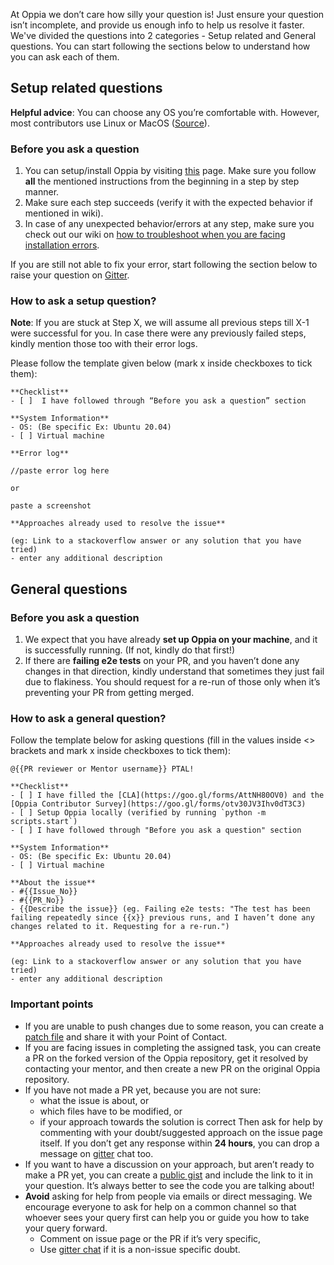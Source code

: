 At Oppia we don’t care how silly your question is! Just ensure your question isn’t incomplete, and provide us enough info to help us resolve it faster. We've divided the questions into 2 categories - Setup related and General questions. You can start following the sections below to understand how you can ask each of them.

## Setup related questions

**Helpful advice**: You can choose any OS you’re comfortable with. However, most contributors use Linux or MacOS ([Source](https://github.com/oppia/oppia/wiki/Issues-with-installation%3F#overview)).

### Before you ask a question

1. You can setup/install Oppia by visiting [this](https://github.com/oppia/oppia/wiki/Installing-Oppia) page. Make sure you follow **all** the mentioned instructions from the beginning in a step by step manner.
2. Make sure each step succeeds (verify it with the expected behavior if mentioned in wiki).
3. In case of any unexpected behavior/errors at any step, make sure you check out our wiki on [how to troubleshoot when you are facing installation errors](https://github.com/oppia/oppia/wiki/Issues-with-installation%3F#when-you-encounter-an-installation-error).

If you are still not able to fix your error, start following the section below to raise your question on [Gitter](https://gitter.im/oppia/oppia-chat#).

### How to ask a setup question?
**Note**: If you are stuck at Step X, we will assume all previous steps till X-1 were successful for you. In case there were any previously failed steps, kindly mention those too with their error logs.

Please follow the template given below (mark x inside checkboxes to tick them):

``````
**Checklist**
- [ ]  I have followed through “Before you ask a question” section

**System Information**
- OS: (Be specific Ex: Ubuntu 20.04)
- [ ] Virtual machine

**Error log**

//paste error log here

or

paste a screenshot

**Approaches already used to resolve the issue**

(eg: Link to a stackoverflow answer or any solution that you have tried)
- enter any additional description
``````

## General questions

### Before you ask a question
1. We expect that you have already **set up Oppia on your machine**, and it is successfully running. (If not, kindly do that first!)
2. If there are **failing e2e tests** on your PR, and you haven’t done any changes in that direction, kindly understand that sometimes they just fail due to flakiness. You should request for a re-run of those only when it’s preventing your PR from getting merged.

### How to ask a general question?
Follow the template below for asking questions (fill in the values inside <> brackets and mark x inside checkboxes to tick them):
``````
@{{PR reviewer or Mentor username}} PTAL!

**Checklist**
- [ ] I have filled the [CLA](https://goo.gl/forms/AttNH80OV0) and the [Oppia Contributor Survey](https://goo.gl/forms/otv30JV3Ihv0dT3C3)
- [ ] Setup Oppia locally (verified by running `python -m scripts.start`)
- [ ] I have followed through "Before you ask a question" section

**System Information**
- OS: (Be specific Ex: Ubuntu 20.04)
- [ ] Virtual machine

**About the issue**
- #{{Issue_No}}
- #{{PR_No}}
- {{Describe the issue}} (eg. Failing e2e tests: "The test has been failing repeatedly since {{x}} previous runs, and I haven’t done any changes related to it. Requesting for a re-run.")

**Approaches already used to resolve the issue**

(eg: Link to a stackoverflow answer or any solution that you have tried)
- enter any additional description
``````

### Important points
- If you are unable to push changes due to some reason, you can create a [patch file](https://docs.gitlab.com/omnibus/development/creating-patches.html) and share it with your Point of Contact.
- If you are facing issues in completing the assigned task, you can create a PR on the forked version of the Oppia repository, get it resolved by contacting your mentor, and then create a new PR on the original Oppia repository.
- If you have not made a PR yet, because you are not sure:
  - what the issue is about, or 
  - which files have to be modified, or
  - if your approach towards the solution is correct
  Then ask for help by commenting with your doubt/suggested approach on the issue page itself.  If you don’t get any response within **24 hours**, you can drop a message on [gitter](https://gitter.im/oppia/oppia-chat#) chat too.
- If you want to have a discussion on your approach, but aren’t ready to make a PR yet, you can create a [public gist](https://gist.github.com/) and include the link to it in your question. It’s always better to see the code you are talking about!
- **Avoid** asking for help from people via emails or direct messaging. We encourage everyone to ask for help on a common channel so that whoever sees your query first can help you or guide you how to take your query forward.
  - Comment on issue page or the PR if it’s very specific,
  - Use [gitter chat](https://gitter.im/oppia/oppia-chat#) if it is a non-issue specific doubt.
